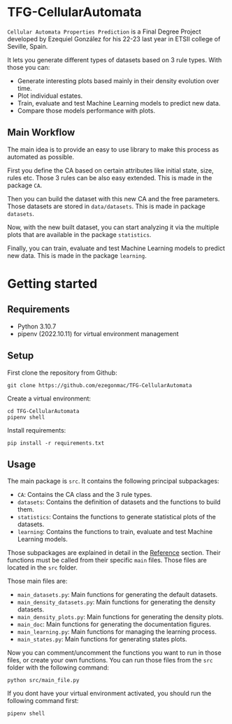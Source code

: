 # TFG-CellularAutomata

`Cellular Automata Properties Prediction` is a Final Degree Project
developed by Ezequiel González for his 22-23 last year in ETSII college of Seville, Spain.

It lets you generate different types of datasets based on 3 rule types.
With those you can:

- Generate interesting plots based mainly in their density evolution over time.
- Plot individual estates.
- Train, evaluate and test Machine Learning models to predict new data.
- Compare those models performance with plots.

## Main Workflow

The main idea is to provide an easy to use library to make this process as automated as possible.

First you define the CA based on certain attributes like initial state, size, rules etc. Those 3 rules can be also easy extended. This is made in the package `CA`.

Then you can build the dataset with this new CA and the free parameters. Those datasets are stored in `data/datasets`. This is made in package `datasets`.

Now, with the new built dataset, you can start analyzing it via the multiple plots that are available in the package `statistics`.

Finally, you can train, evaluate and test Machine Learning models to predict new data. This is made in the package `learning`.

# Getting started

## Requirements

- Python 3.10.7
- pipenv (2022.10.11) for virtual environment management

## Setup

First clone the repository from Github:
```
git clone https://github.com/ezegonmac/TFG-CellularAutomata
```

Create a virtual environment:
```
cd TFG-CellularAutomata
pipenv shell
```

Install requirements:
```
pip install -r requirements.txt
```

## Usage

The main package is `src`. It contains the following principal subpackages:

- `CA`: Contains the CA class and the 3 rule types.
- `datasets`: Contains the definition of datasets and the functions to build them.
- `statistics`: Contains the functions to generate statistical plots of the datasets.
- `learning`: Contains the functions to train, evaluate and test Machine Learning models.

Those subpackages are explained in detail in the [Reference](reference.md) section.
Their functions must be called from their specific `main` files. Those files are located in the `src` folder.

Those main files are:

- `main_datasets.py`: Main functions for generating the default datasets.
- `main_density_datasets.py`: Main functions for generating the density datasets.
- `main_density_plots.py`: Main functions for generating the density plots.
- `main_doc`: Main functions for generating the documentation figures.
- `main_learning.py`: Main functions for managing the learning process.
- `main_states.py`: Main functions for generating states plots.

Now you can comment/uncomment the functions you want to run in those files, or create your own functions.
You can run those files from the `src` folder with the following command:
```
python src/main_file.py
```

If you dont have your virtual environment activated, you should run the following command first:
```
pipenv shell
```
